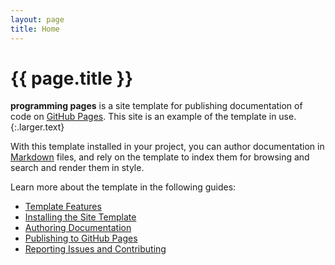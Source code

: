 ```yaml
---
layout: page
title: Home
---
```


# {{ page.title }}

**programming pages** is a site template for publishing documentation of code on [GitHub Pages][gh-pages]. This site is an example of the template in use.
{:.larger.text}

With this template installed in your project, you can author documentation in [Markdown][markdown-sampler] files, and rely on the template to index them for browsing and search and render them in style.

Learn more about the template in the following guides:

- [Template Features](/guides/Template-Features/#/guides/)
- [Installing the Site Template](/guides/Installing-the-site-template/#/guides/)
- [Authoring Documentation](/guides/Authoring-Documentation/#/guides/)
- [Publishing to GitHub Pages](/guides/Publishing-to-GitHub-Pages/#/guides/)
- [Reporting Issues and Contributing](/guides/Reporting-Issues-and-Contributing/#/guides/)



[gh-pages]: https://pages.github.com/ "Websites for you and your projects"
[markdown-sampler]: /examples/sampler/#/examples/ "Samples of the markdown supported by lsdoc and GitHub Pages"
